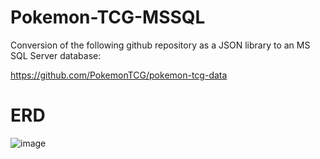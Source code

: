 # Pokemon-TCG-MSSQL
Conversion of the following github repository as a JSON library to an MS SQL Server database:

https://github.com/PokemonTCG/pokemon-tcg-data

# ERD
![image](https://github.com/akoba101/Pokemon-TCG-MSSQL/assets/131304176/aece5de3-cb42-49e8-a349-cf281c75d23d)
